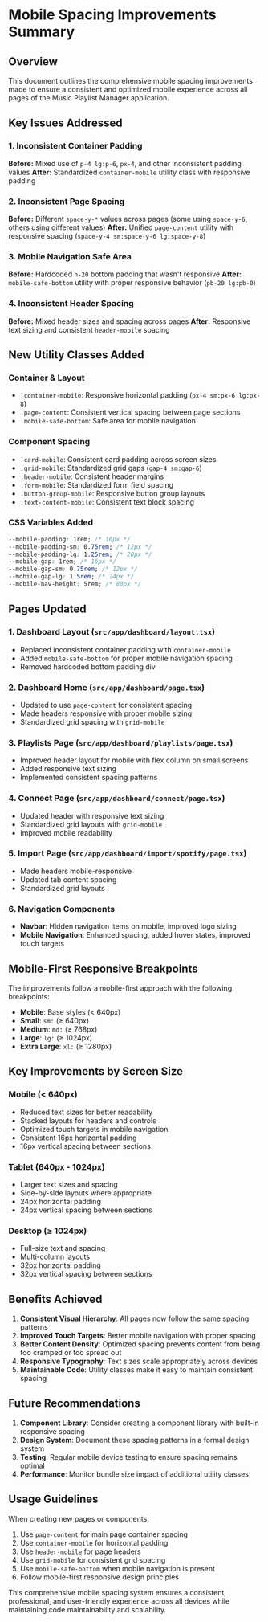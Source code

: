 # Mobile Spacing Improvements Summary

## Overview
This document outlines the comprehensive mobile spacing improvements made to ensure a consistent and optimized mobile experience across all pages of the Music Playlist Manager application.

## Key Issues Addressed

### 1. Inconsistent Container Padding
**Before:** Mixed use of `p-4 lg:p-6`, `px-4`, and other inconsistent padding values
**After:** Standardized `container-mobile` utility class with responsive padding

### 2. Inconsistent Page Spacing
**Before:** Different `space-y-*` values across pages (some using `space-y-6`, others using different values)
**After:** Unified `page-content` utility with responsive spacing (`space-y-4 sm:space-y-6 lg:space-y-8`)

### 3. Mobile Navigation Safe Area
**Before:** Hardcoded `h-20` bottom padding that wasn't responsive
**After:** `mobile-safe-bottom` utility with proper responsive behavior (`pb-20 lg:pb-0`)

### 4. Inconsistent Header Spacing
**Before:** Mixed header sizes and spacing across pages
**After:** Responsive text sizing and consistent `header-mobile` spacing

## New Utility Classes Added

### Container & Layout
- `.container-mobile`: Responsive horizontal padding (`px-4 sm:px-6 lg:px-8`)
- `.page-content`: Consistent vertical spacing between page sections
- `.mobile-safe-bottom`: Safe area for mobile navigation

### Component Spacing
- `.card-mobile`: Consistent card padding across screen sizes
- `.grid-mobile`: Standardized grid gaps (`gap-4 sm:gap-6`)
- `.header-mobile`: Consistent header margins
- `.form-mobile`: Standardized form field spacing
- `.button-group-mobile`: Responsive button group layouts
- `.text-content-mobile`: Consistent text block spacing

### CSS Variables Added
```css
--mobile-padding: 1rem; /* 16px */
--mobile-padding-sm: 0.75rem; /* 12px */
--mobile-padding-lg: 1.25rem; /* 20px */
--mobile-gap: 1rem; /* 16px */
--mobile-gap-sm: 0.75rem; /* 12px */
--mobile-gap-lg: 1.5rem; /* 24px */
--mobile-nav-height: 5rem; /* 80px */
```

## Pages Updated

### 1. Dashboard Layout (`src/app/dashboard/layout.tsx`)
- Replaced inconsistent container padding with `container-mobile`
- Added `mobile-safe-bottom` for proper mobile navigation spacing
- Removed hardcoded bottom padding div

### 2. Dashboard Home (`src/app/dashboard/page.tsx`)
- Updated to use `page-content` for consistent spacing
- Made headers responsive with proper mobile sizing
- Standardized grid spacing with `grid-mobile`

### 3. Playlists Page (`src/app/dashboard/playlists/page.tsx`)
- Improved header layout for mobile with flex column on small screens
- Added responsive text sizing
- Implemented consistent spacing patterns

### 4. Connect Page (`src/app/dashboard/connect/page.tsx`)
- Updated header with responsive text sizing
- Standardized grid layouts with `grid-mobile`
- Improved mobile readability

### 5. Import Page (`src/app/dashboard/import/spotify/page.tsx`)
- Made headers mobile-responsive
- Updated tab content spacing
- Standardized grid layouts

### 6. Navigation Components
- **Navbar**: Hidden navigation items on mobile, improved logo sizing
- **Mobile Navigation**: Enhanced spacing, added hover states, improved touch targets

## Mobile-First Responsive Breakpoints

The improvements follow a mobile-first approach with the following breakpoints:
- **Mobile**: Base styles (< 640px)
- **Small**: `sm:` (≥ 640px)
- **Medium**: `md:` (≥ 768px)
- **Large**: `lg:` (≥ 1024px)
- **Extra Large**: `xl:` (≥ 1280px)

## Key Improvements by Screen Size

### Mobile (< 640px)
- Reduced text sizes for better readability
- Stacked layouts for headers and controls
- Optimized touch targets in mobile navigation
- Consistent 16px horizontal padding
- 16px vertical spacing between sections

### Tablet (640px - 1024px)
- Larger text sizes and spacing
- Side-by-side layouts where appropriate
- 24px horizontal padding
- 24px vertical spacing between sections

### Desktop (≥ 1024px)
- Full-size text and spacing
- Multi-column layouts
- 32px horizontal padding
- 32px vertical spacing between sections

## Benefits Achieved

1. **Consistent Visual Hierarchy**: All pages now follow the same spacing patterns
2. **Improved Touch Targets**: Better mobile navigation with proper spacing
3. **Better Content Density**: Optimized spacing prevents content from being too cramped or too spread out
4. **Responsive Typography**: Text sizes scale appropriately across devices
5. **Maintainable Code**: Utility classes make it easy to maintain consistent spacing

## Future Recommendations

1. **Component Library**: Consider creating a component library with built-in responsive spacing
2. **Design System**: Document these spacing patterns in a formal design system
3. **Testing**: Regular mobile device testing to ensure spacing remains optimal
4. **Performance**: Monitor bundle size impact of additional utility classes

## Usage Guidelines

When creating new pages or components:

1. Use `page-content` for main page container spacing
2. Use `container-mobile` for horizontal padding
3. Use `header-mobile` for page headers
4. Use `grid-mobile` for consistent grid spacing
5. Use `mobile-safe-bottom` when mobile navigation is present
6. Follow mobile-first responsive design principles

This comprehensive mobile spacing system ensures a consistent, professional, and user-friendly experience across all devices while maintaining code maintainability and scalability.